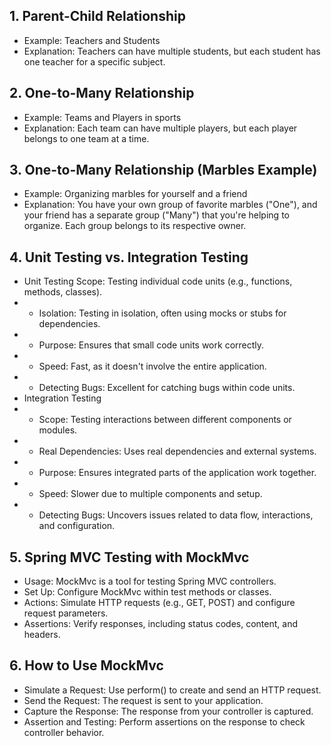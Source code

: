 ## 1. Parent-Child Relationship
- Example: Teachers and Students
- Explanation: Teachers can have multiple students, but each student has one teacher for a specific subject.
## 2. One-to-Many Relationship
- Example: Teams and Players in sports
- Explanation: Each team can have multiple players, but each player belongs to one team at a time.
## 3. One-to-Many Relationship (Marbles Example)
- Example: Organizing marbles for yourself and a friend
- Explanation: You have your own group of favorite marbles ("One"), and your friend has a separate group ("Many") that you're helping to organize. Each group belongs to its respective owner.
## 4. Unit Testing vs. Integration Testing
- Unit Testing Scope: Testing individual code units (e.g., functions, methods, classes).
- - Isolation: Testing in isolation, often using mocks or stubs for dependencies.
- - Purpose: Ensures that small code units work correctly.
- - Speed: Fast, as it doesn't involve the entire application.
- - Detecting Bugs: Excellent for catching bugs within code units.
- Integration Testing
- - Scope: Testing interactions between different components or modules.
- - Real Dependencies: Uses real dependencies and external systems.
- - Purpose: Ensures integrated parts of the application work together.
- - Speed: Slower due to multiple components and setup.
- - Detecting Bugs: Uncovers issues related to data flow, interactions, and configuration.
## 5. Spring MVC Testing with MockMvc
- Usage: MockMvc is a tool for testing Spring MVC controllers.
- Set Up: Configure MockMvc within test methods or classes.
- Actions: Simulate HTTP requests (e.g., GET, POST) and configure request parameters.
- Assertions: Verify responses, including status codes, content, and headers.
## 6. How to Use MockMvc
- Simulate a Request: Use perform() to create and send an HTTP request.
- Send the Request: The request is sent to your application.
- Capture the Response: The response from your controller is captured.
- Assertion and Testing: Perform assertions on the response to check controller behavior.